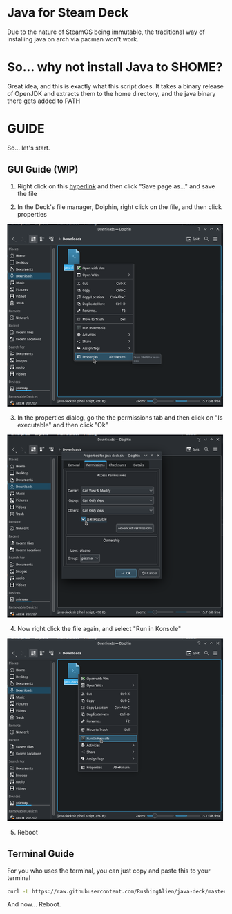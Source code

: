 # Java for Steam Deck
Due to the nature of SteamOS being immutable, the traditional way of installing java on arch via pacman won't work.

# So... why not install Java to $HOME?
Great idea, and this is exactly what this script does. It takes a binary release of OpenJDK and extracts them to the home directory, and the java binary there gets added to PATH

# GUIDE
So... let's start.

## GUI Guide (WIP)
1. Right click on this [hyperlink](https://github.com/RushingAlien/java-deck/raw/master/java-deck.sh) and then click "Save page as..." and save the file

2. In the Deck's file manager, Dolphin, right click on the file, and then click properties
<img src=assets/properties.png width="500">

3. In the properties dialog, go the the permissions tab and then click on "Is executable" and then click "Ok"
<img src=assets/executable.png width="500">

4. Now right click the file again, and select "Run in Konsole"
<img src="assets/run in konsole.png" width="500">

5. Reboot

## Terminal Guide
For you who uses the terminal, you can just copy and paste this to your terminal 
```bash
curl -L https://raw.githubusercontent.com/RushingAlien/java-deck/master/java-deck.sh | bash
```
And now... Reboot.
